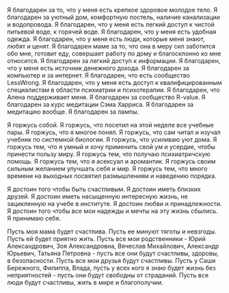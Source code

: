 Я благодарен за то, что у меня есть крепкое здоровое молодое тело. Я благодарен за уютный дом, комфортную постель, наличие канализации и водопровода. Я благодарен, что у меня есть легкий доступ к чистой питьевой воде, к горячей воде. Я благодарен, что у меня есть удобная одежда.
Я благодарен, что у меня есть люди, которые меня знают, любят и ценят. Я благодарен маме за то, что она в меру сил заботится обо мне, готовит еду, совершает работу по дому и благосклонно ко мне относится. Я благодарен за легкий доступ к информации. Я благодарен, что у меня есть источник денежного дохода. Я благодарен за компьютер и за интернет. Я благодарен, что есть сообщество LessWrong. 
Я благодарен, что у меня есть доступ к квалифицированным специалистам в области психиатрии и психотерапии. Я благодарен, что Алена поддерживает меня. Я благодарен за сообщество R-value. Я благодарен за курс медитации Сэма Харриса. Я благодарен за медитацию вообще. Я благодарен за лампы.

Я горжусь собой. Я горжусь, что посетил на этой неделе все учебные пары. Я горжусь, что я многое понял. Я горжусь, что сам читал и изучал учебник по системной биологии. Я горжусь, что усиливаю уют дома. Я горжусь тем, что я умный и хочу применить свой ум и усердие, чтобы принести пользу миру. Я горжусь тем, что получаю психиатричскую помощь. Я горжусь тем, что я асексуал и аромантик. Я горжусь своим сильным желанием улучшать себя и мир. Я горжусь тем, что много времени на выходных посвятил размышлениям и наведению порядка.

Я достоин того чтобы быть счастливым. Я достоин иметь близких друзей. Я достоин иметь насыщенную интересную жизнь, не зацикленную на учебе в институте. Я достоин любви и принадлежности. Я достоин того чтобы все мои надежды и мечты на эту жизнь сбылись. Я принимаю себя.

Пусть моя мама будет счастлива. Пусть ее минуют тяготы и невзгоды. Пусть ей будет приятно жить.
Пусть все мои родственники - Юрий Александрович, Зоя Александровна, Вячеслав Михайлович, Александр Юрьевич, Татьяна Петровна - пусть все они будут счастливы, здоровы, в безопасности.
Пусть все мои друзья будут счастливы. Пусть у Саши Бережного, Филиппа, Влада, пусть у всех кого я знаю будет жизнь без неприятностей - пусть они будут свободны от страданий.
Пусть все люди будут счастливы, жить в мире и благополучии. 
